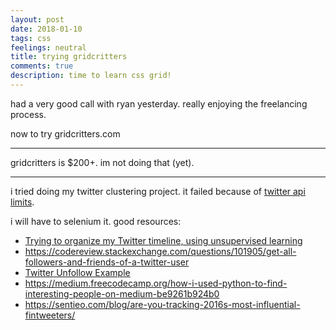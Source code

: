 ```yaml
---
layout: post
date: 2018-01-10
tags: css
feelings: neutral
title: trying gridcritters
comments: true
description: time to learn css grid!
---
```


had a very good call with ryan yesterday. really enjoying the freelancing process.

now to try gridcritters.com

---

gridcritters is $200+. im not doing that (yet).

---

i tried doing my twitter clustering project. it failed because of [twitter api limits](https://developer.twitter.com/en/docs/basics/rate-limits.html).

i will have to selenium it. good resources:

- [Trying to organize my Twitter timeline, using unsupervised learning](https://emsal.me/blog/4)
- <https://codereview.stackexchange.com/questions/101905/get-all-followers-and-friends-of-a-twitter-user>
- [Twitter Unfollow Example](https://gist.github.com/jamiesonbecker/1243373)
- <https://medium.freecodecamp.org/how-i-used-python-to-find-interesting-people-on-medium-be9261b924b0>
- <https://sentieo.com/blog/are-you-tracking-2016s-most-influential-fintweeters/>
